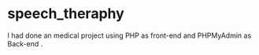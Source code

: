 # speech_theraphy
I had done an medical project using PHP as front-end and PHPMyAdmin as Back-end .
